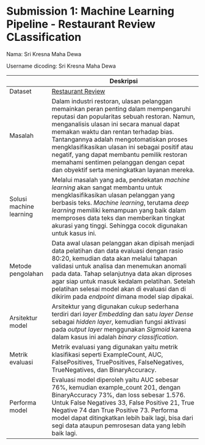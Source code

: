 # Submission 1: Machine Learning Pipeline - Restaurant Review CLassification
Nama: Sri Kresna Maha Dewa

Username dicoding: Sri Kresna Maha Dewa


| | Deskripsi |
| ----------- | ----------- |
| Dataset | [Restaurant Review](https://www.kaggle.com/datasets/d4rklucif3r/restaurant-reviews) |
| Masalah | Dalam industri restoran, ulasan pelanggan memainkan peran penting dalam mempengaruhi reputasi dan popularitas sebuah restoran. Namun, menganalisis ulasan ini secara manual dapat memakan waktu dan rentan terhadap bias. Tantangannya adalah mengotomatiskan proses mengklasifikasikan ulasan ini sebagai positif atau negatif, yang dapat membantu pemilik restoran memahami sentimen pelanggan dengan cepat dan obyektif serta meningkatkan layanan mereka. |
| Solusi machine learning | Melalui masalah yang ada, pendekatan _machine learning_ akan sangat membantu untuk mengklasifikasikan ulasan pelanggan yang berbasis teks. _Machine learning_, terutama _deep learning_ memiliki kemampuan yang baik dalam memproses data teks dan memberikan tingkat akurasi yang tinggi. Sehingga cocok digunakan untuk kasus ini. |
| Metode pengolahan | Data awal ulasan pelanggan akan dipisah menjadi data pelatihan dan data evaluasi dengan rasio 80:20, kemudian data akan melalui tahapan validasi untuk analisa dan menemukan anomali pada data. Tahap selanjutnya data akan diproses agar siap untuk masuk kedalam pelatihan. Setelah pelatihan selesai model akan di evaluasi dan di dikirim pada _endpoint_ dimana model siap dipakai. |
| Arsitektur model | Arsitektur yang digunakan cukup sederhana terdiri dari _layer Embedding_ dan satu _layer Dense_ sebagai _hidden layer_, kemudian fungsi aktivasi pada _output layer_ menggunakan _Sigmoid_ karena dalam kasus ini adalah _binary classification_.|
| Metrik evaluasi | Metrik evaluasi yang digunakan yaitu metrik klasifikasi seperti ExampleCount, AUC, FalsePositives, TruePositives, FalseNegatives, TrueNegatives, dan BinaryAccuracy. |
| Performa model | Evaluasi model diperoleh yaitu AUC sebesar 76%, kemudian example_count 201, dengan BinaryAccuracy 73%, dan loss sebesar 1.576. Untuk False Negatives 33, False Positive 21, True Negative 74 dan True Positive 73. Performa model dapat ditingkatkan lebih baik lagi, bisa dari segi data ataupun pemrosesan data yang lebih baik lagi. |
